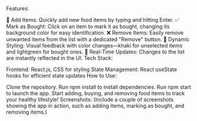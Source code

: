Features:

📝 Add Items: Quickly add new food items by typing and hitting Enter.
✅ Mark as Bought: Click on an item to mark it as bought, changing its background color for easy identification.
❌ Remove Items: Easily remove unwanted items from the list with a dedicated "Remove" button.
🎨 Dynamic Styling: Visual feedback with color changes—khaki for unselected items and lightgreen for bought ones.
🔄 Real-Time Updates: Changes to the list are instantly reflected in the UI.
Tech Stack:

Frontend: React.js, CSS for styling
State Management: React useState hooks for efficient state updates
How to Use:

Clone the repository.
Run npm install to install dependencies.
Run npm start to launch the app.
Start adding, buying, and removing food items to track your healthy lifestyle!
Screenshots: (Include a couple of screenshots showing the app in action, such as adding items, marking as bought, and removing items.)
